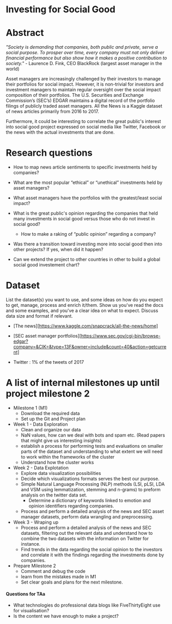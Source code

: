 # Investing for Social Good

# Abstract
*"Society is demanding that companies, both public and private, serve a social purpose. To prosper over time, every company must not only deliver financial performance but also show how it makes a positive contribution to society."* - Laurence D. Fink, CEO BlackRock (largest asset manager in the world)

Asset managers are increasingly challenged by their investors to manage their portfolios for social impact. However, it is non-trivial for investors and investment managers to maintain regular oversight over the social impact composition of their portfolios. The U.S. Securities and Exchange Commission’s (SEC’s) EDGAR maintains a digital record of the portfolio filings of publicly traded asset managers. All the News is a Kaggle dataset of news articles primarily from 2016 to 2017. 

Furthermore, it could be interesting to correlate the great public's interest into social good project expressed on social media like Twitter, Facebook or the news with the actual investments that are done. 

# Research questions
- How to map news article sentiments to specific investments held by companies?

- What are the most popular “ethical” or “unethical” investments held by asset managers?

- What asset managers have the portfolios with the greatest/least social impact?
- What is the great public's opinion regarding the companies that held many investments in social good versus those who do not invest in social good? 
  - How to make a raking of “public opinion” regarding a company? 
- Was there a transition toward investing more into social good then into other projects? If yes, when did it happen? 
- Can we extend the project to other countries in other to build a global social good investement chart? 

# Dataset
List the dataset(s) you want to use, and some ideas on how do you expect to get, manage, process and enrich it/them. Show us you've read the docs and some examples, and you've a clear idea on what to expect. Discuss data size and format if relevant.

- [The news][https://www.kaggle.com/snapcrack/all-the-news/home]

- [SEC asset manager portfolios][https://www.sec.gov/cgi-bin/browse-edgar?company=&CIK=&type=13F&owner=include&count=40&action=getcurrent]
- Twitter : 1% of the tweets of 2017 

# A list of internal milestones up until project milestone 2
- Milestone 1 (M1) 
  - Download the required data
  - Set up the Git and Project plan
- Week 1 - Data Exploration
  - Clean and organize our data
  - NaN values, how can we deal with bots and spam etc. (Read papers that might give us interesting insights)
  - establish a process for performing tests and evaluations on smaller parts of the dataset and understanding to what extent we will need to work within the frameworks of the cluster
  - Understand how the cluster works
- Week 2 - Data Explotation
  - Explore data visualization possibilities
  - Decide which visualizations formats serves the best our purpose.
  - Simple Natural Language Processing (NLP) methods (LSI, pLSI, LDA and VSM using lemmatization, stemming and n-grams) to preform analysis on the twitter data set.
    - Determine a dictionary of keywords linked to emotion and opinion identifiers regarding companies. 
  - Process and perform a detailed analysis of the news and SEC asset manager datasets, perform data wrangling and preprocessing.
- Week 3 - Wraping up 
  - Process and perform a detailed analysis of the news and SEC datasets, filtering out the relevant data and understand how to combine the two datasets with the information on Twitter for instance.
  - Find trends in the data regarding the social opinion to the investors and correlate it with the findings regarding the investments done by companies. 
- Prepare Milestone 2 
  - Comment and debug the code
  - learn from the mistakes made in M1
  - Set clear goals and plans for the next milestone.

#### Questions for TAa

- What technologies do professional data blogs like FiveThirtyEight use for visualisation?
- Is the content we have enough to make a project?
